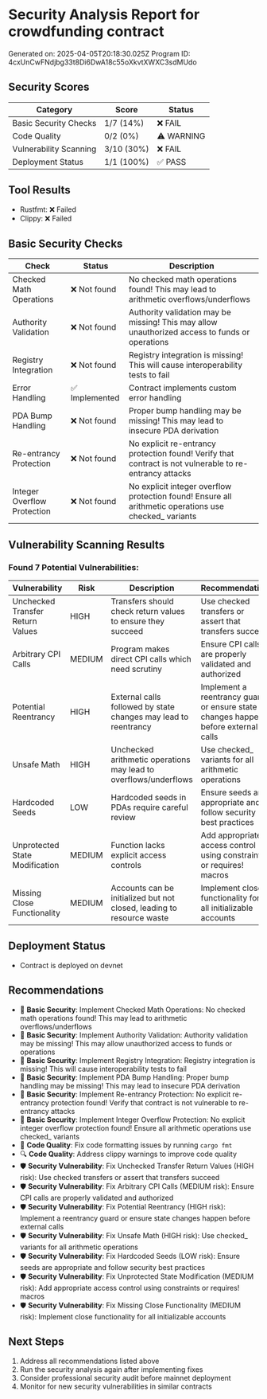 # Security Analysis Report for crowdfunding contract
Generated on: 2025-04-05T20:18:30.025Z
Program ID: 4cxUnCwFNdjbg33t8Di6DwA18c55oXkvtXWXC3sdMUdo

## Security Scores

| Category | Score | Status |
|----------|-------|--------|
| Basic Security Checks | 1/7 (14%) | ❌ FAIL |
| Code Quality | 0/2 (0%) | ⚠️ WARNING |
| Vulnerability Scanning | 3/10 (30%) | ❌ FAIL |
| Deployment Status | 1/1 (100%) | ✅ PASS |

## Tool Results
- Rustfmt: ❌ Failed
- Clippy: ❌ Failed

## Basic Security Checks

| Check | Status | Description |
|-------|--------|-------------|
| Checked Math Operations | ❌ Not found | No checked math operations found! This may lead to arithmetic overflows/underflows |
| Authority Validation | ❌ Not found | Authority validation may be missing! This may allow unauthorized access to funds or operations |
| Registry Integration | ❌ Not found | Registry integration is missing! This will cause interoperability tests to fail |
| Error Handling | ✅ Implemented | Contract implements custom error handling |
| PDA Bump Handling | ❌ Not found | Proper bump handling may be missing! This may lead to insecure PDA derivation |
| Re-entrancy Protection | ❌ Not found | No explicit re-entrancy protection found! Verify that contract is not vulnerable to re-entrancy attacks |
| Integer Overflow Protection | ❌ Not found | No explicit integer overflow protection found! Ensure all arithmetic operations use checked_ variants |

## Vulnerability Scanning Results

### Found 7 Potential Vulnerabilities:

| Vulnerability | Risk | Description | Recommendation |
|---------------|------|-------------|----------------|
| Unchecked Transfer Return Values | HIGH | Transfers should check return values to ensure they succeed | Use checked transfers or assert that transfers succeed |
| Arbitrary CPI Calls | MEDIUM | Program makes direct CPI calls which need scrutiny | Ensure CPI calls are properly validated and authorized |
| Potential Reentrancy | HIGH | External calls followed by state changes may lead to reentrancy | Implement a reentrancy guard or ensure state changes happen before external calls |
| Unsafe Math | HIGH | Unchecked arithmetic operations may lead to overflows/underflows | Use checked_ variants for all arithmetic operations |
| Hardcoded Seeds | LOW | Hardcoded seeds in PDAs require careful review | Ensure seeds are appropriate and follow security best practices |
| Unprotected State Modification | MEDIUM | Function lacks explicit access controls | Add appropriate access control using constraints or requires! macros |
| Missing Close Functionality | MEDIUM | Accounts can be initialized but not closed, leading to resource waste | Implement close functionality for all initializable accounts |

## Deployment Status
- Contract is deployed on devnet

## Recommendations
- 🔑 **Basic Security**: Implement Checked Math Operations: No checked math operations found! This may lead to arithmetic overflows/underflows
- 🔑 **Basic Security**: Implement Authority Validation: Authority validation may be missing! This may allow unauthorized access to funds or operations
- 🔑 **Basic Security**: Implement Registry Integration: Registry integration is missing! This will cause interoperability tests to fail
- 🔑 **Basic Security**: Implement PDA Bump Handling: Proper bump handling may be missing! This may lead to insecure PDA derivation
- 🔑 **Basic Security**: Implement Re-entrancy Protection: No explicit re-entrancy protection found! Verify that contract is not vulnerable to re-entrancy attacks
- 🔑 **Basic Security**: Implement Integer Overflow Protection: No explicit integer overflow protection found! Ensure all arithmetic operations use checked_ variants
- 📏 **Code Quality**: Fix code formatting issues by running `cargo fmt`
- 🔍 **Code Quality**: Address clippy warnings to improve code quality
- 🛡️ **Security Vulnerability**: Fix Unchecked Transfer Return Values (HIGH risk): Use checked transfers or assert that transfers succeed
- 🛡️ **Security Vulnerability**: Fix Arbitrary CPI Calls (MEDIUM risk): Ensure CPI calls are properly validated and authorized
- 🛡️ **Security Vulnerability**: Fix Potential Reentrancy (HIGH risk): Implement a reentrancy guard or ensure state changes happen before external calls
- 🛡️ **Security Vulnerability**: Fix Unsafe Math (HIGH risk): Use checked_ variants for all arithmetic operations
- 🛡️ **Security Vulnerability**: Fix Hardcoded Seeds (LOW risk): Ensure seeds are appropriate and follow security best practices
- 🛡️ **Security Vulnerability**: Fix Unprotected State Modification (MEDIUM risk): Add appropriate access control using constraints or requires! macros
- 🛡️ **Security Vulnerability**: Fix Missing Close Functionality (MEDIUM risk): Implement close functionality for all initializable accounts

## Next Steps
1. Address all recommendations listed above
2. Run the security analysis again after implementing fixes
3. Consider professional security audit before mainnet deployment
4. Monitor for new security vulnerabilities in similar contracts
